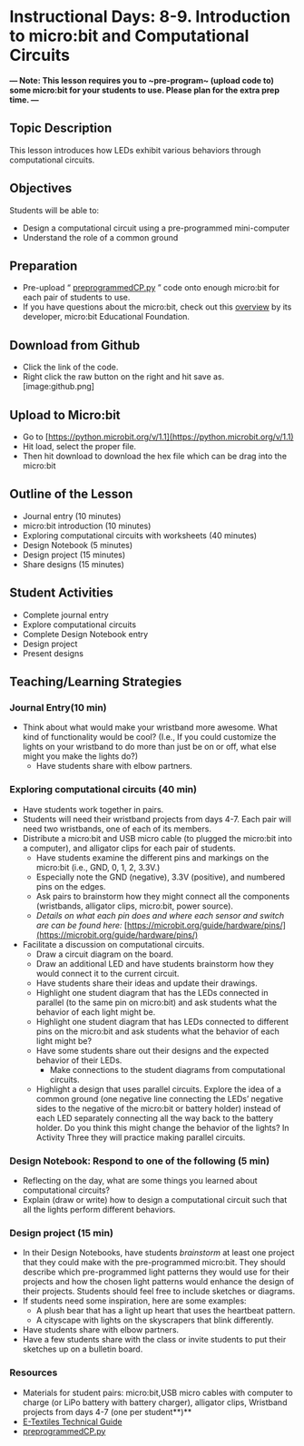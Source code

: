 # Instructional Days: 8-9. Introduction to micro:bit and Computational Circuits

**— Note: This lesson requires you to ~pre-program~ (upload code to) some micro:bit for your students to use. Please plan for the extra prep time. —**

## Topic Description
This lesson introduces how LEDs exhibit various behaviors through computational circuits.

## Objectives
Students will be able to:
* Design a computational circuit using a pre-programmed mini-computer
* Understand the role of a common ground

## Preparation
* Pre-upload “ [preprogrammedCP.py](https://github.com/jimmy0017/etextilesresearch/blob/master/08_Introduction%20to%20micro%20bit%20and%20Computational%20Circuits/preprogrammedCP.py) ” code onto enough micro:bit for each pair of students to use. 
* If you have questions about the micro:bit, check out this  [overview](https://microbit.org/guide/)  by its developer, micro:bit Educational Foundation.

## Download from Github
* Click the link of the code.
* Right click the raw button on the right and hit save as.
[image:github.png]


## Upload to Micro:bit
* Go to  [https://python.microbit.org/v/1.1](https://python.microbit.org/v/1.1)  
* Hit load, select the proper file.
* Then hit download to download the hex file which can be drag into the micro:bit

## Outline of the Lesson
* Journal entry (10 minutes)
* micro:bit introduction (10 minutes)
* Exploring computational circuits with worksheets (40 minutes)
* Design Notebook (5 minutes)
* Design project (15 minutes)
* Share designs (15 minutes)

## Student Activities
* Complete journal entry
* Explore computational circuits
* Complete Design Notebook entry
* Design project
* Present designs

## Teaching/Learning Strategies
### Journal Entry(10 min)
* Think about what would make your wristband more awesome. What kind of functionality would be cool? (I.e., If you could customize the lights on your wristband to do more than just be on or off, what else might you make the lights do?) 
	* Have students share with elbow partners.
	
### Exploring computational circuits (40 min)
* Have students work together in pairs. 
* Students will need their wristband projects from days 4-7. Each pair will need two wristbands, one of each of its members.
* Distribute a micro:bit and USB micro cable (to plugged the micro:bit into a computer), and alligator clips for each pair of students. 
	* Have students examine the different pins and markings on the micro:bit (i.e., GND, 0, 1, 2, 3.3V.)
	* Especially note the GND (negative), 3.3V (positive), and numbered pins on the edges.
	* Ask pairs to brainstorm how they might connect all the components (wristbands, alligator clips, micro:bit, power source). 
	* *Details on what each pin does and where each sensor and switch are can be found here:* [https://microbit.org/guide/hardware/pins/](https://microbit.org/guide/hardware/pins/) 
* Facilitate a discussion on computational circuits.
	* Draw a circuit diagram on the board.
	* Draw an additional LED and have students brainstorm how they would connect it to the current circuit.
	* Have students share their ideas and update their drawings. 
	* Highlight one student diagram that has the LEDs connected in parallel (to the same pin on micro:bit) and ask students what the behavior of each light might be.
	* Highlight one student diagram that has LEDs connected to different pins on the micro:bit and ask students what the behavior of each light might be?
	* Have some students share out their designs and the expected behavior of their LEDs.
		* Make connections to the student diagrams from computational circuits.
	* Highlight a design that uses parallel circuits. Explore the idea of a common ground (one negative line connecting the LEDs’ negative sides to the negative of the micro:bit or battery holder) instead of each LED separately connecting all the way back to the battery holder. Do you think this might change the behavior of the lights? In Activity Three they will practice making parallel circuits.
### Design Notebook: Respond to one of the following (5 min)
* Reflecting on the day, what are some things you learned about computational circuits?
* Explain (draw or write) how to design a computational circuit such that all the lights perform different behaviors.
### Design project (15 min)
* In their Design Notebooks, have students *brainstorm* at least one project that they could make with the pre-programmed micro:bit. They should describe which pre-programmed light patterns they would use for their projects and how the chosen light patterns would enhance the design of their projects. Students should feel free to include sketches or diagrams.
* If students need some inspiration, here are some examples:
	* A plush bear that has a light up heart that uses the heartbeat pattern.
	* A cityscape with lights on the skyscrapers that blink differently.
* Have students share with elbow partners. 
* Have a few students share with the class or invite students to put their sketches up on a bulletin board.

### Resources
* Materials for student pairs: micro:bit,USB micro cables with computer to charge (or LiPo battery with battery charger), alligator clips, Wristband projects from days 4-7 (one per student**)**
*  [E-Textiles Technical Guide](https://drive.google.com/open?id=0B23ylAf7b2eARTUyRlVRblkyTDQ) 
*  [preprogrammedCP.py](preprogrammedCP.py) 

